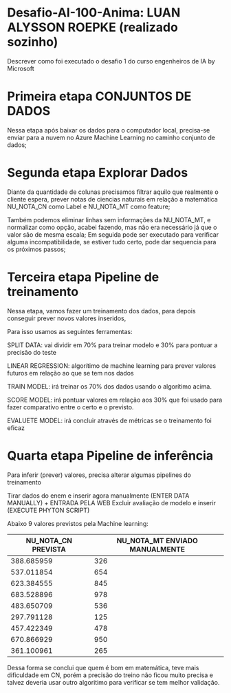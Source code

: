 # Desafio-AI-100-Anima: LUAN ALYSSON ROEPKE (realizado sozinho)
Descrever como foi executado o desafio 1 do curso engenheiros de IA by Microsoft


# Primeira etapa CONJUNTOS DE DADOS

Nessa etapa após baixar os dados para o computador local, precisa-se enviar para a nuvem no Azure Machine Learning no caminho conjunto de dados;


# Segunda etapa Explorar Dados

Diante da quantidade de colunas precisamos filtrar aquilo que realmente o cliente espera, prever notas de ciencias naturais em relação a matemática NU_NOTA_CN como Label e NU_NOTA_MT como feature;

Também podemos eliminar linhas sem informações da NU_NOTA_MT, e normalizar como opção, acabei fazendo, mas não era necessário já que o valor são de mesma escala;
Em seguida pode ser executado para verificar alguma incompatibilidade, se estiver tudo certo, pode dar sequencia para os próximos passos;


# Terceira etapa Pipeline de treinamento

Nessa etapa, vamos fazer um treinamento dos dados, para depois conseguir prever novos valores inseridos,

Para isso usamos as seguintes ferramentas:

 SPLIT DATA: vai dividir em 70% para treinar modelo e 30% para pontuar a precisão do teste
 
 LINEAR REGRESSION: algorítimo de machine learning para prever valores futuros em relação ao que se tem nos dados
 
 TRAIN MODEL: irá treinar os 70% dos dados usando o algorítimo acima.
 
 SCORE MODEL: irá pontuar valores em relação aos 30% que foi usado para fazer comparativo entre o certo e o previsto.
 
 EVALUETE MODEL: irá concluir através de métricas se o treinamento foi eficaz


# Quarta etapa Pipeline de inferência

Para inferir (prever) valores, precisa alterar algumas pipelines do treinamento

Tirar dados do enem e inserir agora manualmente (ENTER DATA MANUALLY) + ENTRADA PELA WEB
Excluir avaliação de modelo e inserir (EXECUTE PHYTON SCRIPT)

Abaixo 9 valores previstos pela Machine learning:

|NU_NOTA_CN PREVISTA       |       NU_NOTA_MT ENVIADO MANUALMENTE|
|--------------------------|-------------------------------------|
|     388.685959           |                    326              |
|     537.011854           |                    654              |
|     623.384555           |                    845              |
|     683.528896           |                    978              |
|     483.650709           |                    536              |
|     297.791128           |                    125              |
|     457.422349           |                    478              |
|     670.866929           |                    950              |
|     361.100961           |                    265              |
     

   Dessa forma se conclui que quem é bom em matemática, teve mais dificuldade em CN, porém a precisão do treino não ficou muito precisa e talvez deveria usar outro algoritimo para verificar se tem melhor validação.
